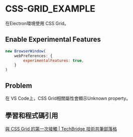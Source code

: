 # CSS-GRID_EXAMPLE
在Electron環境使用 CSS Grid。

## Enable Experimental Features

```javascript
new BrowserWindow(
    webPreferences: {
        experimentalFeatures: true,
    }
)
```

## Problem
在 VS Code上，CSS Grid相關屬性會顯示Unknown property。

## 學習和程式碼引用
[與 CSS Grid 的第一次接觸 | TechBridge 技術共筆部落格](http://blog.techbridge.cc/2017/02/03/css-grid-intro/)